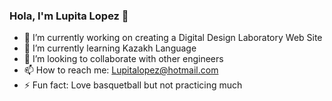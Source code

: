 ### Hola, I'm Lupita Lopez 👋

- 🔭 I’m currently working on creating a Digital Design Laboratory Web Site
- 🌱 I’m currently learning Kazakh Language
- 👯 I’m looking to collaborate with other engineers
- 📫 How to reach me: Lupitalopez@hotmail.com
- ⚡ Fun fact: Love basquetball but not practicing much
